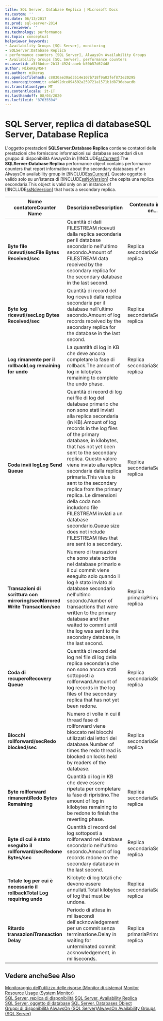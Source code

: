 ```yaml
---
title: SQL Server, Database Replica | Microsoft Docs
ms.custom: ''
ms.date: 06/13/2017
ms.prod: sql-server-2014
ms.reviewer: ''
ms.technology: performance
ms.topic: conceptual
helpviewer_keywords:
- Availability Groups [SQL Server], monitoring
- SQLServer:Database Replica
- performance counters [SQL Server], AlwaysOn Availability Groups
- Availability Groups [SQL Server], performance counters
ms.assetid: a5f6bdce-2b13-4924-aaeb-b50b57d624d8
author: MikeRayMSFT
ms.author: mikeray
ms.openlocfilehash: c8830ae30ad3514e107b718f9a02fef873e20295
ms.sourcegitcommit: ad4d92dce894592a259721a1571b1d8736abacdb
ms.translationtype: MT
ms.contentlocale: it-IT
ms.lasthandoff: 08/04/2020
ms.locfileid: "87635504"
---
```

# <a name="sql-server-database-replica"></a><span data-ttu-id="afbb4-102">SQL Server, replica di database</span><span class="sxs-lookup"><span data-stu-id="afbb4-102">SQL Server, Database Replica</span></span>
  <span data-ttu-id="afbb4-103">L'oggetto prestazioni **SQLServer:Database Replica** contiene contatori delle prestazioni che forniscono informazioni sui database secondari di un gruppo di disponibilità AlwaysOn in [!INCLUDE[ssCurrent](../../includes/sscurrent-md.md)].</span><span class="sxs-lookup"><span data-stu-id="afbb4-103">The **SQLServer:Database Replica** performance object contains performance counters that report information about the secondary databases of an AlwaysOn availability group in [!INCLUDE[ssCurrent](../../includes/sscurrent-md.md)].</span></span> <span data-ttu-id="afbb4-104">Questo oggetto è valido solo su un'istanza di [!INCLUDE[ssNoVersion](../../includes/ssnoversion-md.md)] che ospita una replica secondaria.</span><span class="sxs-lookup"><span data-stu-id="afbb4-104">This object is valid only on an instance of [!INCLUDE[ssNoVersion](../../includes/ssnoversion-md.md)] that hosts a secondary replica.</span></span>  
  
|<span data-ttu-id="afbb4-105">Nome contatore</span><span class="sxs-lookup"><span data-stu-id="afbb4-105">Counter Name</span></span>|<span data-ttu-id="afbb4-106">Descrizione</span><span class="sxs-lookup"><span data-stu-id="afbb4-106">Description</span></span>|<span data-ttu-id="afbb4-107">Contenuto in...</span><span class="sxs-lookup"><span data-stu-id="afbb4-107">View on...</span></span>|  
|------------------|-----------------|--------------|  
|<span data-ttu-id="afbb4-108">**Byte file ricevuti/sec**</span><span class="sxs-lookup"><span data-stu-id="afbb4-108">**File Bytes Received/sec**</span></span>|<span data-ttu-id="afbb4-109">Quantità di dati FILESTREAM ricevuti dalla replica secondaria per il database secondario nell'ultimo secondo.</span><span class="sxs-lookup"><span data-stu-id="afbb4-109">Amount of FILESTREAM data received by the secondary replica for the secondary database in the last second.</span></span>|<span data-ttu-id="afbb4-110">Replica secondaria</span><span class="sxs-lookup"><span data-stu-id="afbb4-110">Secondary replica</span></span>|  
|<span data-ttu-id="afbb4-111">**Byte log ricevuti/sec**</span><span class="sxs-lookup"><span data-stu-id="afbb4-111">**Log Bytes Received/sec**</span></span>|<span data-ttu-id="afbb4-112">Quantità di record del log ricevuti dalla replica secondaria per il database nell'ultimo secondo.</span><span class="sxs-lookup"><span data-stu-id="afbb4-112">Amount of log records received by the secondary replica for the database in the last second.</span></span>|<span data-ttu-id="afbb4-113">Replica secondaria</span><span class="sxs-lookup"><span data-stu-id="afbb4-113">Secondary replica</span></span>|  
|<span data-ttu-id="afbb4-114">**Log rimanente per il rollback**</span><span class="sxs-lookup"><span data-stu-id="afbb4-114">**Log remaining for undo**</span></span>|<span data-ttu-id="afbb4-115">La quantità di log in KB che deve ancora completare la fase di rollback.</span><span class="sxs-lookup"><span data-stu-id="afbb4-115">The amount of log in kilobytes remaining to complete the undo phase.</span></span>|<span data-ttu-id="afbb4-116">Replica secondaria</span><span class="sxs-lookup"><span data-stu-id="afbb4-116">Secondary replica</span></span>|  
|<span data-ttu-id="afbb4-117">**Coda invii log**</span><span class="sxs-lookup"><span data-stu-id="afbb4-117">**Log Send Queue**</span></span>|<span data-ttu-id="afbb4-118">Quantità di record di log nei file di log del database primario che non sono stati inviati alla replica secondaria (in KB).</span><span class="sxs-lookup"><span data-stu-id="afbb4-118">Amount of log records in the log files of the primary database, in kilobytes, that has not yet been sent to the secondary replica.</span></span> <span data-ttu-id="afbb4-119">Questo valore viene inviato alla replica secondaria dalla replica primaria.</span><span class="sxs-lookup"><span data-stu-id="afbb4-119">This value is sent to the secondary replica from the primary replica.</span></span> <span data-ttu-id="afbb4-120">Le dimensioni della coda non includono file FILESTREAM inviati a un database secondario.</span><span class="sxs-lookup"><span data-stu-id="afbb4-120">Queue size does not include FILESTREAM files that are sent to a secondary.</span></span>|<span data-ttu-id="afbb4-121">Replica secondaria</span><span class="sxs-lookup"><span data-stu-id="afbb4-121">Secondary replica</span></span>|  
|<span data-ttu-id="afbb4-122">**Transazioni di scrittura con mirroring/sec**</span><span class="sxs-lookup"><span data-stu-id="afbb4-122">**Mirrored Write Transaction/sec**</span></span>|<span data-ttu-id="afbb4-123">Numero di transazioni che sono state scritte nel database primario e il cui commit viene eseguito solo quando il log è stato inviato al database secondario nell'ultimo secondo.</span><span class="sxs-lookup"><span data-stu-id="afbb4-123">Number of transactions that were written to the primary database and then waited to commit until the log was sent to the secondary database, in the last second.</span></span>|<span data-ttu-id="afbb4-124">Replica primaria</span><span class="sxs-lookup"><span data-stu-id="afbb4-124">Primary replica</span></span>|  
|<span data-ttu-id="afbb4-125">**Coda di recupero**</span><span class="sxs-lookup"><span data-stu-id="afbb4-125">**Recovery Queue**</span></span>|<span data-ttu-id="afbb4-126">Quantità di record del log nei file di log della replica secondaria che non sono ancora stati sottoposti a rollforward.</span><span class="sxs-lookup"><span data-stu-id="afbb4-126">Amount of log records in the log files of the secondary replica that has not yet been redone.</span></span>|<span data-ttu-id="afbb4-127">Replica secondaria</span><span class="sxs-lookup"><span data-stu-id="afbb4-127">Secondary replica</span></span>|  
|<span data-ttu-id="afbb4-128">**Blocchi rollforward/sec**</span><span class="sxs-lookup"><span data-stu-id="afbb4-128">**Redo blocked/sec**</span></span>|<span data-ttu-id="afbb4-129">Numero di volte in cui il thread fase di rollforward viene bloccato nei blocchi utilizzati dai lettori del database.</span><span class="sxs-lookup"><span data-stu-id="afbb4-129">Number of times the redo thread is blocked on locks held by readers of the database.</span></span>|<span data-ttu-id="afbb4-130">Replica secondaria</span><span class="sxs-lookup"><span data-stu-id="afbb4-130">Secondary replica</span></span>|  
|<span data-ttu-id="afbb4-131">**Byte rollforward rimanenti**</span><span class="sxs-lookup"><span data-stu-id="afbb4-131">**Redo Bytes Remaining**</span></span>|<span data-ttu-id="afbb4-132">Quantità di log in KB che deve essere ripetuta per completare la fase di ripristino.</span><span class="sxs-lookup"><span data-stu-id="afbb4-132">The amount of log in kilobytes remaining to be redone to finish the reverting phase.</span></span>|<span data-ttu-id="afbb4-133">Replica secondaria</span><span class="sxs-lookup"><span data-stu-id="afbb4-133">Secondary replica</span></span>|  
|<span data-ttu-id="afbb4-134">**Byte di cui è stato eseguito il rollforward/sec**</span><span class="sxs-lookup"><span data-stu-id="afbb4-134">**Redone Bytes/sec**</span></span>|<span data-ttu-id="afbb4-135">Quantità di record del log sottoposti a rollforward nel database secondario nell'ultimo secondo.</span><span class="sxs-lookup"><span data-stu-id="afbb4-135">Amount of log records redone on the secondary database in the last second.</span></span>|<span data-ttu-id="afbb4-136">Replica secondaria</span><span class="sxs-lookup"><span data-stu-id="afbb4-136">Secondary replica</span></span>|  
|<span data-ttu-id="afbb4-137">**Totale log per cui è necessario il rollback**</span><span class="sxs-lookup"><span data-stu-id="afbb4-137">**Total Log requiring undo**</span></span>|<span data-ttu-id="afbb4-138">Kilobyte di log totali che devono essere annullati.</span><span class="sxs-lookup"><span data-stu-id="afbb4-138">Total kilobytes of log that must be undone.</span></span>|<span data-ttu-id="afbb4-139">Replica secondaria</span><span class="sxs-lookup"><span data-stu-id="afbb4-139">Secondary replica</span></span>|  
|<span data-ttu-id="afbb4-140">**Ritardo transazioni**</span><span class="sxs-lookup"><span data-stu-id="afbb4-140">**Transaction Delay**</span></span>|<span data-ttu-id="afbb4-141">Periodo di attesa in millisecondi dell'acknowledgement per un commit senza terminazione.</span><span class="sxs-lookup"><span data-stu-id="afbb4-141">Delay in waiting for unterminated commit acknowledgement, in milliseconds.</span></span>|<span data-ttu-id="afbb4-142">Replica primaria</span><span class="sxs-lookup"><span data-stu-id="afbb4-142">Primary replica</span></span>|  
  
## <a name="see-also"></a><span data-ttu-id="afbb4-143">Vedere anche</span><span class="sxs-lookup"><span data-stu-id="afbb4-143">See Also</span></span>  
 <span data-ttu-id="afbb4-144">[Monitoraggio dell'utilizzo delle risorse &#40;Monitor di sistema&#41;](monitor-resource-usage-system-monitor.md) </span><span class="sxs-lookup"><span data-stu-id="afbb4-144">[Monitor Resource Usage &#40;System Monitor&#41;](monitor-resource-usage-system-monitor.md) </span></span>  
 <span data-ttu-id="afbb4-145">[SQL Server, replica di disponibilità](sql-server-availability-replica.md) </span><span class="sxs-lookup"><span data-stu-id="afbb4-145">[SQL Server, Availability Replica](sql-server-availability-replica.md) </span></span>  
 <span data-ttu-id="afbb4-146">[SQL Server, oggetto di database](sql-server-databases-object.md) </span><span class="sxs-lookup"><span data-stu-id="afbb4-146">[SQL Server, Databases Object](sql-server-databases-object.md) </span></span>  
 [<span data-ttu-id="afbb4-147">Gruppi di disponibilità AlwaysOn (SQL Server)</span><span class="sxs-lookup"><span data-stu-id="afbb4-147">AlwaysOn Availability Groups (SQL Server)</span></span>](../../database-engine/availability-groups/windows/always-on-availability-groups-sql-server.md)  
  
  
